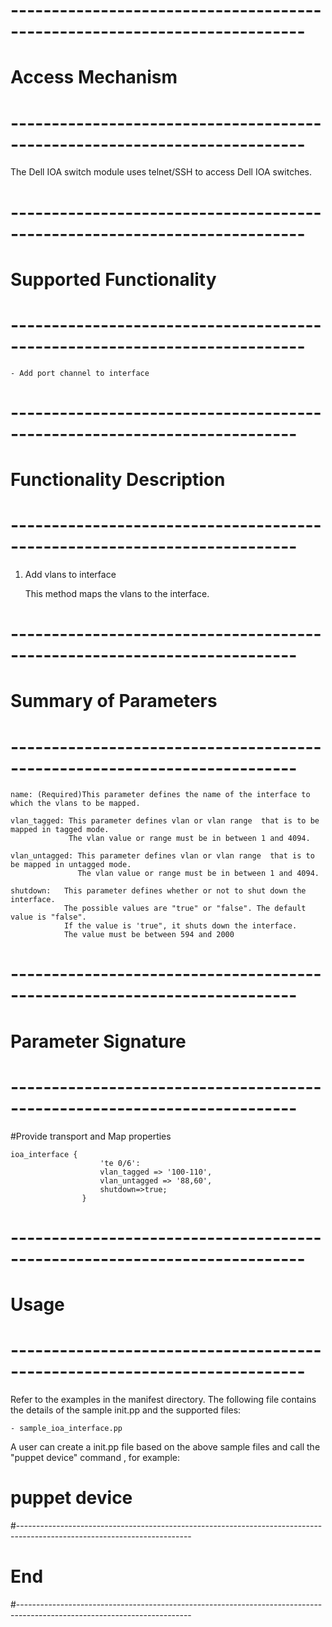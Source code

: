 # --------------------------------------------------------------------------
# Access Mechanism 
# --------------------------------------------------------------------------

The Dell IOA switch module uses telnet/SSH to access Dell IOA switches.

# --------------------------------------------------------------------------
#  Supported Functionality
# --------------------------------------------------------------------------

	- Add port channel to interface

# -------------------------------------------------------------------------
# Functionality Description
# -------------------------------------------------------------------------


  1. Add vlans to interface

     This method maps the vlans to the interface. 

# -------------------------------------------------------------------------
# Summary of Parameters
# -------------------------------------------------------------------------

    name: (Required)This parameter defines the name of the interface to which the vlans to be mapped.
	
	vlan_tagged: This parameter defines vlan or vlan range  that is to be mapped in tagged mode.
				 The vlan value or range must be in between 1 and 4094.
				
	vlan_untagged: This parameter defines vlan or vlan range  that is to be mapped in untagged mode.
				   The vlan value or range must be in between 1 and 4094.
		
	shutdown:   This parameter defines whether or not to shut down the interface. 
				The possible values are "true" or "false". The default value is "false".
				If the value is 'true", it shuts down the interface.
				The value must be between 594 and 2000
				
	
    
# -------------------------------------------------------------------------
# Parameter Signature 
# -------------------------------------------------------------------------

#Provide transport and Map properties

    ioa_interface {
						'te 0/6':
						vlan_tagged => '100-110',
						vlan_untagged => '88,60',
						shutdown=>true;
					} 

# --------------------------------------------------------------------------
# Usage
# --------------------------------------------------------------------------
   Refer to the examples in the manifest directory.
  The following file contains the details of the sample init.pp and the supported files:
   
    - sample_ioa_interface.pp
   
   A user can create a init.pp file based on the above sample files and call the "puppet device" command , for example: 
   # puppet device

#-------------------------------------------------------------------------------------------------------------------------
# End
#-------------------------------------------------------------------------------------------------------------------------	
